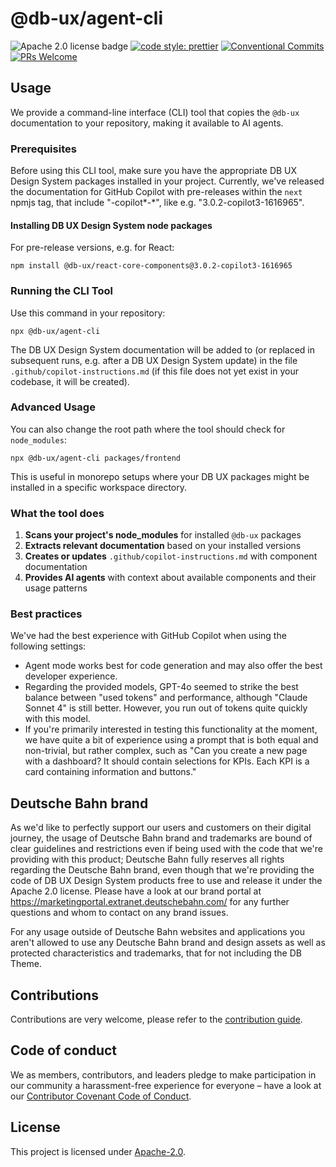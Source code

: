 # @db-ux/agent-cli

![Apache 2.0 license badge](https://img.shields.io/badge/License-Apache_2.0-blue.svg)
[![code style: prettier](https://img.shields.io/badge/code_style-prettier-ff69b4.svg?style=flat-square)](https://github.com/prettier/prettier)
[![Conventional Commits](https://img.shields.io/badge/Conventional%20Commits-1.0.0-yellow.svg)](https://conventionalcommits.org)
[![PRs Welcome](https://img.shields.io/badge/PRs-welcome-brightgreen.svg?style=flat-square)](https://makeapullrequest.com)

## Usage

We provide a command-line interface (CLI) tool that copies the `@db-ux` documentation to your repository, making it available to AI agents.

### Prerequisites

Before using this CLI tool, make sure you have the appropriate DB UX Design System packages installed in your project. Currently, we've released the documentation for GitHub Copilot with pre-releases within the `next` npmjs tag, that include "-copilot*-*", like e.g. "3.0.2-copilot3-1616965".

#### Installing DB UX Design System node packages

For pre-release versions, e.g. for React:

```shell
npm install @db-ux/react-core-components@3.0.2-copilot3-1616965
```

### Running the CLI Tool

Use this command in your repository:

```shell
npx @db-ux/agent-cli
```

The DB UX Design System documentation will be added to (or replaced in subsequent runs, e.g. after a DB UX Design System update) in the file `.github/copilot-instructions.md` (if this file does not yet exist in your codebase, it will be created).

### Advanced Usage

You can also change the root path where the tool should check for `node_modules`:

```shell
npx @db-ux/agent-cli packages/frontend
```

This is useful in monorepo setups where your DB UX packages might be installed in a specific workspace directory.

### What the tool does

1. **Scans your project's node_modules** for installed `@db-ux` packages
2. **Extracts relevant documentation** based on your installed versions
3. **Creates or updates** `.github/copilot-instructions.md` with component documentation
4. **Provides AI agents** with context about available components and their usage patterns

### Best practices

We've had the best experience with GitHub Copilot when using the following settings:

- Agent mode works best for code generation and may also offer the best developer experience.
- Regarding the provided models, GPT-4o seemed to strike the best balance between "used tokens" and performance, although "Claude Sonnet 4" is still better. However, you run out of tokens quite quickly with this model.
- If you're primarily interested in testing this functionality at the moment, we have quite a bit of experience using a prompt that is both equal and non-trivial, but rather complex, such as "Can you create a new page with a dashboard? It should contain selections for KPIs. Each KPI is a card containing information and buttons."

## Deutsche Bahn brand

As we'd like to perfectly support our users and customers on their digital journey, the usage of Deutsche Bahn brand and trademarks are bound of clear guidelines and restrictions even if being used with the code that we're providing with this product; Deutsche Bahn fully reserves all rights regarding the Deutsche Bahn brand, even though that we're providing the code of DB UX Design System products free to use and release it under the Apache 2.0 license.
Please have a look at our brand portal at <https://marketingportal.extranet.deutschebahn.com/> for any further questions and whom to contact on any brand issues.

For any usage outside of Deutsche Bahn websites and applications you aren't allowed to use any Deutsche Bahn brand and
design assets as well as protected characteristics and trademarks, that for not including the DB Theme.

## Contributions

Contributions are very welcome, please refer to the [contribution guide](https://github.com/db-ux-design-system/core-web/blob/main/CONTRIBUTING.md).

## Code of conduct

We as members, contributors, and leaders pledge to make participation in our
community a harassment-free experience for everyone – have a look at our [Contributor Covenant Code of Conduct](https://github.com/db-ux-design-system/core-web/blob/main/CODE-OF-CONDUCT.md).

## License

This project is licensed under [Apache-2.0](LICENSE).
